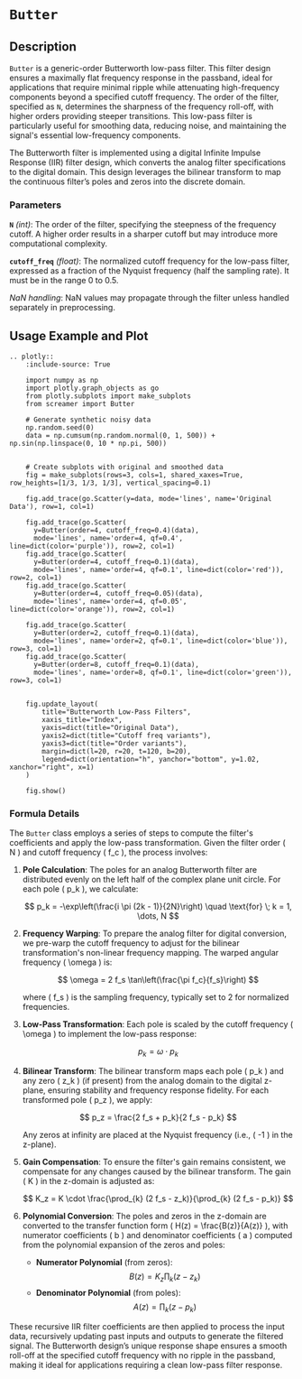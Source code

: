 # `Butter`

## Description

`Butter` is a generic-order Butterworth low-pass filter. This filter design ensures a maximally flat frequency response in the passband, ideal for applications that require minimal ripple while attenuating high-frequency components beyond a specified cutoff frequency. The order of the filter, specified as `N`, determines the sharpness of the frequency roll-off, with higher orders providing steeper transitions. This low-pass filter is particularly useful for smoothing data, reducing noise, and maintaining the signal's essential low-frequency components.

The Butterworth filter is implemented using a digital Infinite Impulse Response (IIR) filter design, which converts the analog filter specifications to the digital domain. This design leverages the bilinear transform to map the continuous filter’s poles and zeros into the discrete domain.

### Parameters

**`N`** *(int)*: The order of the filter, specifying the steepness of the frequency cutoff. A higher order results in a sharper cutoff but may introduce more computational complexity.

**`cutoff_freq`** *(float)*: The normalized cutoff frequency for the low-pass filter, expressed as a fraction of the Nyquist frequency (half the sampling rate). It must be in the range 0 to 0.5.

*NaN handling*: NaN values may propagate through the filter unless handled separately in preprocessing.

## Usage Example and Plot

```{eval-rst}
.. plotly::
    :include-source: True

    import numpy as np
    import plotly.graph_objects as go
    from plotly.subplots import make_subplots
    from screamer import Butter

    # Generate synthetic noisy data
    np.random.seed(0)
    data = np.cumsum(np.random.normal(0, 1, 500)) + np.sin(np.linspace(0, 10 * np.pi, 500))


    # Create subplots with original and smoothed data
    fig = make_subplots(rows=3, cols=1, shared_xaxes=True, row_heights=[1/3, 1/3, 1/3], vertical_spacing=0.1)

    fig.add_trace(go.Scatter(y=data, mode='lines', name='Original Data'), row=1, col=1)

    fig.add_trace(go.Scatter(
      y=Butter(order=4, cutoff_freq=0.4)(data), 
      mode='lines', name='order=4, qf=0.4', line=dict(color='purple')), row=2, col=1)   
    fig.add_trace(go.Scatter(
      y=Butter(order=4, cutoff_freq=0.1)(data), 
      mode='lines', name='order=4, qf=0.1', line=dict(color='red')), row=2, col=1)
    fig.add_trace(go.Scatter(
      y=Butter(order=4, cutoff_freq=0.05)(data), 
      mode='lines', name='order=4, qf=0.05', line=dict(color='orange')), row=2, col=1)

    fig.add_trace(go.Scatter(
      y=Butter(order=2, cutoff_freq=0.1)(data), 
      mode='lines', name='order=2, qf=0.1', line=dict(color='blue')), row=3, col=1)
    fig.add_trace(go.Scatter(
      y=Butter(order=8, cutoff_freq=0.1)(data), 
      mode='lines', name='order=8, qf=0.1', line=dict(color='green')), row=3, col=1)


    fig.update_layout(
        title="Butterworth Low-Pass Filters",
        xaxis_title="Index",
        yaxis=dict(title="Original Data"),
        yaxis2=dict(title="Cutoff freq variants"),
        yaxis3=dict(title="Order variants"),
        margin=dict(l=20, r=20, t=120, b=20),
        legend=dict(orientation="h", yanchor="bottom", y=1.02, xanchor="right", x=1)        
    )

    fig.show()
```

### Formula Details

The `Butter` class employs a series of steps to compute the filter's coefficients and apply the low-pass transformation. Given the filter order \( N \) and cutoff frequency \( f_c \), the process involves:

1. **Pole Calculation**: The poles for an analog Butterworth filter are distributed evenly on the left half of the complex plane unit circle. For each pole \( p_k \), we calculate:

   $$
   p_k = -\exp\left(\frac{i \pi (2k - 1)}{2N}\right) \quad \text{for} \; k = 1, \dots, N
   $$

2. **Frequency Warping**: To prepare the analog filter for digital conversion, we pre-warp the cutoff frequency to adjust for the bilinear transformation's non-linear frequency mapping. The warped angular frequency \( \omega \) is:

   $$
   \omega = 2 f_s \tan\left(\frac{\pi f_c}{f_s}\right)
   $$

   where \( f_s \) is the sampling frequency, typically set to 2 for normalized frequencies.

3. **Low-Pass Transformation**: Each pole is scaled by the cutoff frequency \( \omega \) to implement the low-pass response:

   $$
   p_k = \omega \cdot p_k
   $$

4. **Bilinear Transform**: The bilinear transform maps each pole \( p_k \) and any zero \( z_k \) (if present) from the analog domain to the digital z-plane, ensuring stability and frequency response fidelity. For each transformed pole \( p_z \), we apply:

   $$
   p_z = \frac{2 f_s + p_k}{2 f_s - p_k}
   $$

   Any zeros at infinity are placed at the Nyquist frequency (i.e., \( -1 \) in the z-plane).

5. **Gain Compensation**: To ensure the filter's gain remains consistent, we compensate for any changes caused by the bilinear transform. The gain \( K \) in the z-domain is adjusted as:

   $$
   K_z = K \cdot \frac{\prod_{k} (2 f_s - z_k)}{\prod_{k} (2 f_s - p_k)}
   $$

6. **Polynomial Conversion**: The poles and zeros in the z-domain are converted to the transfer function form \( H(z) = \frac{B(z)}{A(z)} \), with numerator coefficients \( b \) and denominator coefficients \( a \) computed from the polynomial expansion of the zeros and poles:

   - **Numerator Polynomial** (from zeros):
     $$
     B(z) = K_z \prod_{k} (z - z_k)
     $$
   - **Denominator Polynomial** (from poles):
     $$
     A(z) = \prod_{k} (z - p_k)
     $$

These recursive IIR filter coefficients are then applied to process the input data, recursively updating past inputs and outputs to generate the filtered signal. The Butterworth design’s unique response shape ensures a smooth roll-off at the specified cutoff frequency with no ripple in the passband, making it ideal for applications requiring a clean low-pass filter response.